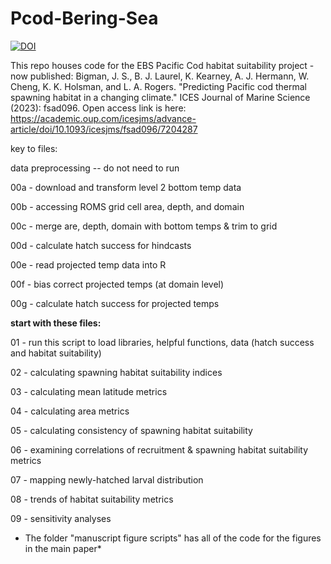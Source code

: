 # Pcod-Bering-Sea 

[![DOI](https://zenodo.org/badge/387891283.svg)](https://zenodo.org/doi/10.5281/zenodo.10552667)

This repo houses code for the EBS Pacific Cod habitat suitability project - now published: Bigman, J. S., B. J. Laurel, K. Kearney, A. J. Hermann, W. Cheng, K. K. Holsman, and L. A. Rogers. "Predicting Pacific cod thermal spawning habitat in a changing climate." ICES Journal of Marine Science (2023): fsad096. Open access link is here: https://academic.oup.com/icesjms/advance-article/doi/10.1093/icesjms/fsad096/7204287

key to files:

data preprocessing -- do not need to run

00a - download and transform level 2 bottom temp data

00b - accessing ROMS grid cell area, depth, and domain 

00c - merge are, depth, domain with bottom temps & trim to grid

00d -  calculate hatch success for hindcasts

00e - read projected temp data into R 

00f - bias correct projected temps (at domain level)

00g - calculate hatch success for projected temps


****start with these files:****

01 - run this script to load libraries, helpful functions, data (hatch success and habitat suitability)

02 - calculating spawning habitat suitability indices

03 - calculating mean latitude metrics

04 - calculating area metrics

05 - calculating consistency of spawning habitat suitability 

06 - examining correlations of recruitment & spawning habitat suitability metrics

07 - mapping newly-hatched larval distribution

08 - trends of habitat suitability metrics

09 - sensitivity analyses 

* The folder "manuscript figure scripts" has all of the code for the figures in the main paper*



